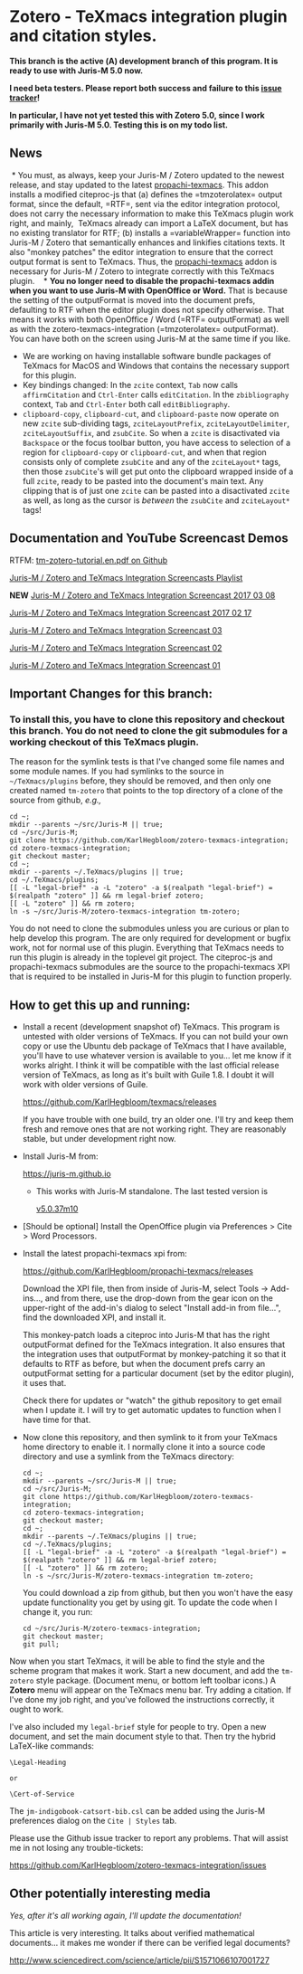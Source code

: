 # Zotero - TeXmacs integration plugin and citation styles. #

__This branch is the active (Α) development branch of this program. It is ready to use with Juris-M 5.0 now.__

__I need beta testers. Please report both success and failure to this [issue tracker](https://github.com/KarlHegbloom/zotero-texmacs-integration/issues)!__

__In particular, I have not yet tested this with Zotero 5.0, since I work primarily with Juris-M 5.0. Testing this is on my todo list.__

## News ##

  * You must, as always, keep your Juris-M / Zotero updated to the newest release, and stay updated to the latest [propachi-texmacs](https://github.com/KarlHegbloom/propachi-texmacs/releases). This addon installs a modified citeproc-js that (a) defines the =tmzoterolatex= output format, since the default, =RTF=, sent via the editor integration protocol, does not carry the necessary information to make this TeXmacs plugin work right, and mainly,  TeXmacs already can import a LaTeX document, but has no existing translator for RTF; (b) installs a =variableWrapper= function into Juris-M / Zotero that semantically enhances and linkifies citations texts. It also "monkey patches" the editor integration to ensure that the correct output format is sent to TeXmacs. Thus, the [propachi-texmacs](https://github.com/KarlHegbloom/propachi-texmacs/releases) addon is necessary for Juris-M / Zotero to integrate correctly with this TeXmacs plugin.  
  * __You no longer need to disable the propachi-texmacs addin when you want to use Juris-M with OpenOffice or Word.__ That is because the setting of the outputFormat is moved into the document prefs, defaulting to RTF when the editor plugin does not specify otherwise. That means it works with both OpenOffice / Word (=RTF= outputFormat) as well as with the zotero-texmacs-integration (=tmzoterolatex= outputFormat). You can have both on the screen using Juris-M at the same time if you like.
  * We are working on having installable software bundle packages of TeXmacs for MacOS and Windows that contains the necessary support for this plugin.
  * Key bindings changed: In the `zcite` context, `Tab` now calls `affirmCitation` and `Ctrl-Enter` calls `editCitation`. In the `zbibliography` context, `Tab` and `Ctrl-Enter` both call `editBibliography`.
  * `clipboard-copy`, `clipboard-cut`, and `clipboard-paste` now operate on new `zcite` sub-dividing tags, `zciteLayoutPrefix`, `zciteLayoutDelimiter`, `zciteLayoutSuffix`, and `zsubCite`. So when a `zcite` is disactivated via `Backspace` or the focus toolbar button, you have access to selection of a region for `clipboard-copy` or `clipboard-cut`, and when that region consists only of complete `zsubCite` and any of the `zciteLayout*` tags, then those `zsubCite`'s will get put onto the clipboard wrapped inside of a full `zcite`, ready to be pasted into the document's main text. Any clipping that is of just one `zcite` can be pasted into a disactivated `zcite` as well, as long as the cursor is *between* the `zsubCite` and `zciteLayout*` tags!


## Documentation and YouTube Screencast Demos ##

RTFM: [tm-zotero-tutorial.en.pdf on Github](https://github.com/KarlHegbloom/zotero-texmacs-integration/blob/master/doc/tm-zotero-tutorial.en.pdf)


[Juris-M / Zotero and TeXmacs Integration Screencasts Playlist](https://www.youtube.com/playlist?list=PLN9Ht5SDLPrbPHHyRvTK7bw1awqTsllWy)

__NEW__ [Juris-M / Zotero and TeXmacs Integration Screencast 2017 03 08](https://www.youtube.com/watch?v=iQXlESwdYwE&index=1&list=PLN9Ht5SDLPrbPHHyRvTK7bw1awqTsllWy&t=195s)

[Juris-M / Zotero and TeXmacs Integration Screencast 2017 02 17](https://www.youtube.com/watch?v=5Fy1Mw0GSKQ&index=1&list=PLN9Ht5SDLPrbPHHyRvTK7bw1awqTsllWy)

[Juris-M / Zotero and TeXmacs Integration Screencast 03](https://www.youtube.com/watch?v=LAjLk7rDGi8&index=1&list=PLN9Ht5SDLPrbPHHyRvTK7bw1awqTsllWy)

[Juris-M / Zotero and TeXmacs Integration Screencast 02](https://www.youtube.com/watch?v=74tzA2OCu4I&index=2&list=PLN9Ht5SDLPrbPHHyRvTK7bw1awqTsllWy)

[Juris-M / Zotero and TeXmacs Integration Screencast 01](https://www.youtube.com/watch?v=ZhOton-p3T8&index=1&list=PLN9Ht5SDLPrbPHHyRvTK7bw1awqTsllWy)


## Important Changes for this branch: ##

### To install this, you have to clone this repository and checkout this branch. You do not need to clone the git submodules for a working checkout of this TeXmacs plugin. ###

The reason for the symlink tests is that I've changed some file names and some
module names. If you had symlinks to the source in `~/TeXmacs/plugins` before,
they should be removed, and then only one created named `tm-zotero` that points
to the top directory of a clone of the source from github, *e.g.,*

    cd ~;
    mkdir --parents ~/src/Juris-M || true;
    cd ~/src/Juris-M;
    git clone https://github.com/KarlHegbloom/zotero-texmacs-integration;
    cd zotero-texmacs-integration;
    git checkout master;
    cd ~;
    mkdir --parents ~/.TeXmacs/plugins || true;
    cd ~/.TeXmacs/plugins;
    [[ -L "legal-brief" -a -L "zotero" -a $(realpath "legal-brief") = $(realpath "zotero" ]] && rm legal-brief zotero;
    [[ -L "zotero" ]] && rm zotero;
    ln -s ~/src/Juris-M/zotero-texmacs-integration tm-zotero;

You do not need to clone the submodules unless you are curious or plan to help
develop this program. The are only required for development or bugfix work, not
for normal use of this plugin. Everything that TeXmacs needs to run this plugin
is already in the toplevel git project. The citeproc-js and propachi-texmacs
submodules are the source to the propachi-texmacs XPI that is required to be
installed in Juris-M for this plugin to function properly.


## How to get this up and running: ##

  * Install a recent (development snapshot of) TeXmacs. This program
    is untested with older versions of TeXmacs. If you can not build
    your own copy or use the Ubuntu deb package of TeXmacs that I have
    available, you'll have to use whatever version is available to
    you... let me know if it works alright. I think it will be
    compatible with the last official release version of TeXmacs, as
    long as it's built with Guile 1.8. I doubt it will work with older
    versions of Guile.

    https://github.com/KarlHegbloom/texmacs/releases

    If you have trouble with one build, try an older one. I'll try and
    keep them fresh and remove ones that are not working right. They
    are reasonably stable, but under development right now.

  * Install Juris-M from:

    https://juris-m.github.io

    * This works with Juris-M standalone. The last tested version is

      [v5.0.37m10](https://our.law.nagoya-u.ac.jp/download/client/Jurism-5.0.37m10_linux-x86_64.tar.bz2)

  * [Should be optional] Install the OpenOffice plugin via Preferences > Cite > Word Processors.

  * Install the latest propachi-texmacs xpi from:

    https://github.com/KarlHegbloom/propachi-texmacs/releases
    
    Download the XPI file, then from inside of Juris-M, select Tools ->
    Add-ins..., and from there, use the drop-down from the gear icon on the
    upper-right of the add-in's dialog to select "Install add-in from file...",
    find the downloaded XPI, and install it.

    This monkey-patch loads a citeproc into Juris-M that has the right
    outputFormat defined for the TeXmacs integration. It also ensures that the
    integration uses that outputFormat by monkey-patching it so that it
    defaults to RTF as before, but when the document prefs carry an
    outputFormat setting for a particular document (set by the editor plugin),
    it uses that.

    Check there for updates or "watch" the github repository to get email when
    I update it. I will try to get automatic updates to function when I have
    time for that.

  * Now clone this repository, and then symlink to it from your
    TeXmacs home directory to enable it. I normally clone it into a
    source code directory and use a symlink from the TeXmacs
    directory:

        cd ~;
        mkdir --parents ~/src/Juris-M || true;
        cd ~/src/Juris-M;
        git clone https://github.com/KarlHegbloom/zotero-texmacs-integration;
        cd zotero-texmacs-integration;
        git checkout master;
        cd ~;
        mkdir --parents ~/.TeXmacs/plugins || true;
        cd ~/.TeXmacs/plugins;
        [[ -L "legal-brief" -a -L "zotero" -a $(realpath "legal-brief") = $(realpath "zotero" ]] && rm legal-brief zotero;
        [[ -L "zotero" ]] && rm zotero;
        ln -s ~/src/Juris-M/zotero-texmacs-integration tm-zotero;

    You could download a zip from github, but then you won't have the
    easy update functionality you get by using git. To update the code
    when I change it, you run:

        cd ~/src/Juris-M/zotero-texmacs-integration;
        git checkout master;
        git pull;

Now when you start TeXmacs, it will be able to find the style and the
scheme program that makes it work. Start a new document, and add the
`tm-zotero` style package. (Document menu, or bottom left toolbar
icons.) A **Zotero** menu will appear on the TeXmacs menu bar. Try
adding a citation. If I've done my job right, and you've followed the
instructions correctly, it ought to work.

I've also included my `legal-brief` style for people to try. Open a
new document, and set the main document style to that. Then try the
hybrid LaTeX-like commands:

    \Legal-Heading

    or

    \Cert-of-Service

The `jm-indigobook-catsort-bib.csl` can be added using the Juris-M preferences
dialog on the `Cite | Styles` tab.

Please use the Github issue tracker to report any problems. That will
assist me in not losing any trouble-tickets:

https://github.com/KarlHegbloom/zotero-texmacs-integration/issues


## Other potentially interesting media ##

*Yes, after it's all working again, I'll update the documentation!*

This article is very interesting. It talks about verified mathematical
documents... it makes me wonder if there can be verified legal documents?

http://www.sciencedirect.com/science/article/pii/S1571066107001727
